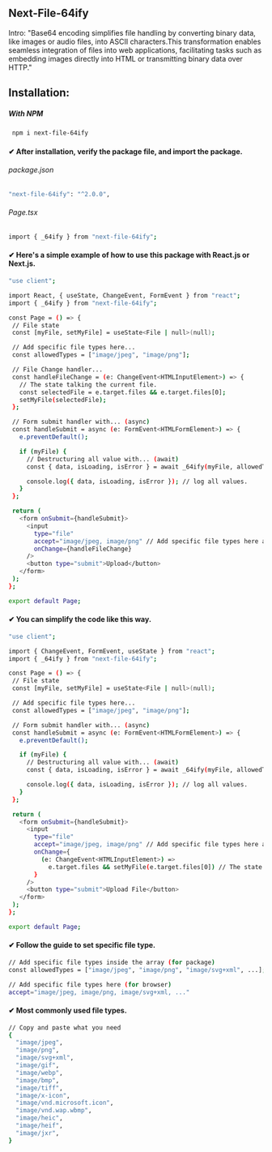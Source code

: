## Next-File-64ify
Intro: "Base64 encoding simplifies file handling by converting binary data, like images or audio files, into ASCII characters.This transformation enables seamless integration of files into web applications, facilitating tasks such as embedding images directly into HTML or transmitting binary data over HTTP."

## Installation:
##### With NPM
 ```bash
  npm i next-file-64ify
```
#### ✔ After installation, verify the package file, and import the package.
###### package.json
 ```bash
 "next-file-64ify": "^2.0.0",
  ```
###### Page.tsx
```bash
import { _64ify } from "next-file-64ify";
  ```
#### ✔ Here's a simple example of how to use this package with React.js or Next.js.
 ```bash
"use client";

import React, { useState, ChangeEvent, FormEvent } from "react";
import { _64ify } from "next-file-64ify";

const Page = () => {
  // File state
  const [myFile, setMyFile] = useState<File | null>(null);

  // Add specific file types here...
  const allowedTypes = ["image/jpeg", "image/png"];

  // File Change handler...
  const handleFileChange = (e: ChangeEvent<HTMLInputElement>) => {
    // The state talking the current file.
    const selectedFile = e.target.files && e.target.files[0];
    setMyFile(selectedFile);
  };

  // Form submit handler with... (async)
  const handleSubmit = async (e: FormEvent<HTMLFormElement>) => {
    e.preventDefault();

    if (myFile) {
      // Destructuring all value with... (await)
      const { data, isLoading, isError } = await _64ify(myFile, allowedTypes);

      console.log({ data, isLoading, isError }); // log all values.
    }
  };

  return (
    <form onSubmit={handleSubmit}>
      <input
        type="file"
        accept="image/jpeg, image/png" // Add specific file types here also.
        onChange={handleFileChange}
      />
      <button type="submit">Upload</button>
    </form>
  );
};

export default Page;

  ```

#### ✔ You can simplify the code like this way.
 ```bash
"use client";

import { ChangeEvent, FormEvent, useState } from "react";
import { _64ify } from "next-file-64ify";

const Page = () => {
  // File state
  const [myFile, setMyFile] = useState<File | null>(null);

  // Add specific file types here...
  const allowedTypes = ["image/jpeg", "image/png"];

  // Form submit handler with... (async)
  const handleSubmit = async (e: FormEvent<HTMLFormElement>) => {
    e.preventDefault();

    if (myFile) {
      // Destructuring all value with... (await)
      const { data, isLoading, isError } = await _64ify(myFile, allowedTypes);

      console.log({ data, isLoading, isError }); // log all values.
    }
  };

  return (
    <form onSubmit={handleSubmit}>
      <input
        type="file"
        accept="image/jpeg, image/png" // Add specific file types here also.
        onChange={
          (e: ChangeEvent<HTMLInputElement>) =>
            e.target.files && setMyFile(e.target.files[0]) // The state talking the current file.
        }
      />
      <button type="submit">Upload File</button>
    </form>
  );
};

export default Page;

  ```

#### ✔ Follow the guide to set specific file type.
```bash
// Add specific file types inside the array (for package)
const allowedTypes = ["image/jpeg", "image/png", "image/svg+xml", ...];
  ```

```bash
// Add specific file types here (for browser)
accept="image/jpeg, image/png, image/svg+xml, ..."
  ```

#### ✔ Most commonly used file types.
```bash
// Copy and paste what you need
{
  "image/jpeg",
  "image/png",
  "image/svg+xml",
  "image/gif",
  "image/webp",
  "image/bmp",
  "image/tiff",
  "image/x-icon",
  "image/vnd.microsoft.icon",
  "image/vnd.wap.wbmp",
  "image/heic",
  "image/heif",
  "image/jxr",
}
  ```
















